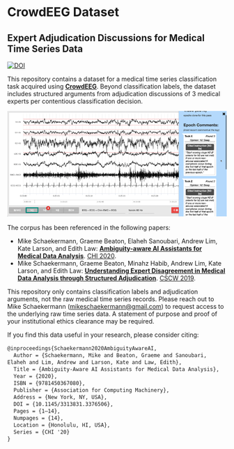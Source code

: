 # CrowdEEG Dataset

## Expert Adjudication Discussions for Medical Time Series Data

[![DOI](https://zenodo.org/badge/338701172.svg)](https://zenodo.org/badge/latestdoi/338701172)

This repository contains a dataset for a medical time series classification task acquired using **[CrowdEEG](http://crowdeeg.ca/)**. Beyond classification labels, the dataset includes structured arguments from adjudication discussions of 3 medical experts per contentious classification decision.

![The CrowdEEG adjudication interface](adjudication_ui.gif)

The corpus has been referenced in the following papers:

* Mike Schaekermann, Graeme Beaton, Elaheh Sanoubari, Andrew Lim, Kate Larson, and Edith Law: **[Ambiguity-aware AI Assistants for Medical Data Analysis](https://dl.acm.org/doi/abs/10.1145/3313831.3376506)**. [CHI 2020](http://chi2020.acm.org/).
* Mike Schaekermann, Graeme Beaton, Minahz Habib, Andrew Lim, Kate Larson, and Edith Law: **[Understanding Expert Disagreement in Medical Data Analysis through Structured Adjudication](https://dl.acm.org/doi/10.1145/3359178)**. [CSCW 2019](http://chi2020.acm.org/).

This repository only contains classification labels and adjudication arguments, not the raw medical time series records. Please reach out to Mike Schaekermann (mikeschaekermann@gmail.com) to request access to the underlying raw time series data. A statement of purpose and proof of your institutional ethics clearance may be required.

If you find this data useful in your research, please consider citing:

```
@inproceedings{Schaekermann2020AmbiguityAwareAI,
  Author = {Schaekermann, Mike and Beaton, Graeme and Sanoubari, Elaheh and Lim, Andrew and Larson, Kate and Law, Edith},
  Title = {Ambiguity-Aware AI Assistants for Medical Data Analysis},
  Year = {2020},
  ISBN = {9781450367080},
  Publisher = {Association for Computing Machinery},
  Address = {New York, NY, USA},
  DOI = {10.1145/3313831.3376506},
  Pages = {1–14},
  Numpages = {14},
  Location = {Honolulu, HI, USA},
  Series = {CHI '20}
}
```

